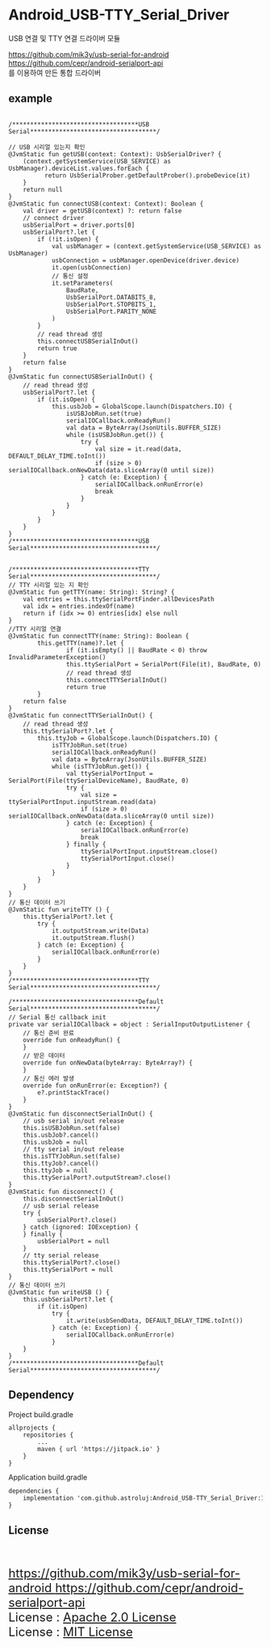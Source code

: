 # Android_USB-TTY_Serial_Driver
USB 연결 및 TTY 연결 드라이버 모듈

https://github.com/mik3y/usb-serial-for-android<br>
https://github.com/cepr/android-serialport-api<br>
를 이용하여 만든 통합 드라이버

<p><p>
<h2> example<br></h2>
<pre><code>
/***********************************USB Serial***********************************/<br>
// USB 시리얼 있는지 확인
@JvmStatic fun getUSB(context: Context): UsbSerialDriver? {
    (context.getSystemService(USB_SERVICE) as UsbManager).deviceList.values.forEach {
          return UsbSerialProber.getDefaultProber().probeDevice(it)
    }
    return null
}
@JvmStatic fun connectUSB(context: Context): Boolean {
    val driver = getUSB(context) ?: return false
    // connect driver
    usbSerialPort = driver.ports[0]
    usbSerialPort?.let {
        if (!it.isOpen) {
            val usbManager = (context.getSystemService(USB_SERVICE) as UsbManager)
            usbConnection = usbManager.openDevice(driver.device)
            it.open(usbConnection)
            // 통신 설정
            it.setParameters(
                BaudRate,
                UsbSerialPort.DATABITS_8,
                UsbSerialPort.STOPBITS_1,
                UsbSerialPort.PARITY_NONE
            )
        }
        // read thread 생성
        this.connectUSBSerialInOut()
        return true
    }
    return false
}
@JvmStatic fun connectUSBSerialInOut() {
    // read thread 생성
    usbSerialPort?.let {
        if (it.isOpen) {
            this.usbJob = GlobalScope.launch(Dispatchers.IO) {
                isUSBJobRun.set(true)
                serialIOCallback.onReadyRun()
                val data = ByteArray(JsonUtils.BUFFER_SIZE)
                while (isUSBJobRun.get()) {
                    try {
                        val size = it.read(data, DEFAULT_DELAY_TIME.toInt())
                        if (size > 0) serialIOCallback.onNewData(data.sliceArray(0 until size))
                    } catch (e: Exception) {
                        serialIOCallback.onRunError(e)
                        break
                    }
                }
            }
        }
    }
}
/***********************************USB Serial***********************************/
</code></pre>
<pre><code>
/***********************************TTY Serial***********************************/
// TTY 시리얼 있는 지 확인
@JvmStatic fun getTTY(name: String): String? {
    val entries = this.ttySerialPortFinder.allDevicesPath
    val idx = entries.indexOf(name)
    return if (idx >= 0) entries[idx] else null
}
//TTY 시리얼 연결
@JvmStatic fun connectTTY(name: String): Boolean {
		this.getTTY(name)?.let {
				if (it.isEmpty() || BaudRate < 0) throw InvalidParameterException()
				this.ttySerialPort = SerialPort(File(it), BaudRate, 0)
				// read thread 생성
				this.connectTTYSerialInOut()
				return true
		}
    return false
}
@JvmStatic fun connectTTYSerialInOut() {
    // read thread 생성
    this.ttySerialPort?.let {
        this.ttyJob = GlobalScope.launch(Dispatchers.IO) {
            isTTYJobRun.set(true)
            serialIOCallback.onReadyRun()
            val data = ByteArray(JsonUtils.BUFFER_SIZE)
            while (isTTYJobRun.get()) {
                val ttySerialPortInput = SerialPort(File(ttySerialDeviceName), BaudRate, 0)
                try {
                    val size = ttySerialPortInput.inputStream.read(data)
                    if (size > 0) serialIOCallback.onNewData(data.sliceArray(0 until size))
                } catch (e: Exception) {
                    serialIOCallback.onRunError(e)
                    break
                } finally {
                    ttySerialPortInput.inputStream.close()
                    ttySerialPortInput.close()
                }
            }
        }
    }
}
// 통신 데이터 쓰기
@JvmStatic fun writeTTY () {
    this.ttySerialPort?.let {
        try {
            it.outputStream.write(Data)
            it.outputStream.flush()
        } catch (e: Exception) {
            serialIOCallback.onRunError(e)
        }
    }
}
/***********************************TTY Serial***********************************/
</code></pre>
<code><pre>
/***********************************Default Serial***********************************/
// Serial 통신 callback init
private var serialIOCallback = object : SerialInputOutputListener {
    // 통신 준비 완료
    override fun onReadyRun() {
    }
    // 받은 데이터
    override fun onNewData(byteArray: ByteArray?) {
    }
    // 통신 에러 발생
    override fun onRunError(e: Exception?) {
        e?.printStackTrace()
    }
}
@JvmStatic fun disconnectSerialInOut() {
    // usb serial in/out release
    this.isUSBJobRun.set(false)
    this.usbJob?.cancel()
    this.usbJob = null
    // tty serial in/out release
    this.isTTYJobRun.set(false)
    this.ttyJob?.cancel()
    this.ttyJob = null
    this.ttySerialPort?.outputStream?.close()
}
@JvmStatic fun disconnect() {
    this.disconnectSerialInOut()
    // usb serial release
    try {
        usbSerialPort?.close()
    } catch (ignored: IOException) {
    } finally {
        usbSerialPort = null
    }
    // tty serial release
    this.ttySerialPort?.close()
    this.ttySerialPort = null
}
// 통신 데이터 쓰기
@JvmStatic fun writeUSB () {
    this.usbSerialPort?.let {
        if (it.isOpen)
            try {
                it.write(usbSendData, DEFAULT_DELAY_TIME.toInt())
            } catch (e: Exception) {
                serialIOCallback.onRunError(e)
            }
    }
}
/***********************************Default Serial***********************************/
</code></pre>
<p><p>

<h2>Dependency<br></h2>
Project build.gradle
<code><pre>
allprojects {
	repositories {
		...
		maven { url 'https://jitpack.io' }
	}
}
</pre></code>
Application build.gradle
<code><pre>
dependencies {
	implementation 'com.github.astroluj:Android_USB-TTY_Serial_Driver:1.0.4'
}
</pre></code>

<h2>License</h2><br>
<p style="font-size:x-large">
		<a href="https://github.com/mik3y/usb-serial-for-android">
				https://github.com/mik3y/usb-serial-for-android
		</a>
		<a href="https://github.com/cepr/android-serialport-api">
				https://github.com/cepr/android-serialport-api
		</a>
		<br>
		License :
		<a href="http://www.apache.org/licenses/LICENSE-2.0">
				Apache 2.0 License
		</a>
		<br>
		License :
		<a href="https://opensource.org/licenses/MIT">
				MIT License
		</a>
</p>
